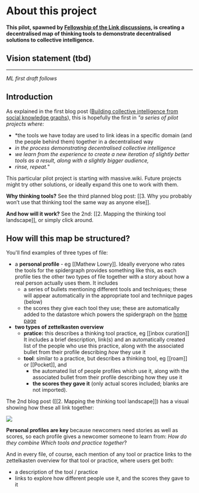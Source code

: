 # About this project

**This pilot, spawned by [Fellowship of the Link discussions](https://chat.collectivesensecommons.org/agora/pl/whw9kgizb7nifqbe6znu5cgrrr), is creating a decentralised map of thinking tools to demonstrate decentralised solutions to collective intelligence.** 

## Vision statement (tbd)

---

*ML first draft follows*

## Introduction
As explained in the first blog post  ([Building collective intelligence from social knowledge graphs](https://medium.com/@mathewlowry/building-collective-intelligence-from-social-knowledge-graphs-e3a465852e8b)), this is hopefully the first in *"a series of pilot projects where:*

- *the tools we have today are used to link ideas in a specific domain (and the people behind them) together in a decentralised way
- *in the process demonstrating decentralised collective intelligence*
- *we learn from the experience to create a new iteration of slightly better tools as a result, along with a slightly bigger audience,*
-  *rinse, repeat.*"

This particular pilot project is starting with massive.wiki. Future projects might try other solutions, or ideally expand this one to work with them.

**Why thinking tools?** See the third planned blog post: [[3. Why you probably won’t use that thinking tool the same way as anyone else]].

**And how will it work?** See the 2nd: [[2. Mapping the thinking tool landscape]], or simply click around.

## How will this map be structured?

You'll find examples of three types of file:

* a **personal profile** - eg [[Mathew Lowry]]. Ideally everyone who rates the tools for the spidergraph provides something like this, as each profile ties the other two types of file together with a story about how a real person actually uses them. It includes 
	* a series of bullets mentioning different tools and techniques; these will appear automatically in the appropriate tool and technique pages (below)
	* the scores they give each tool they use; these are automatically added to the datastore which powers the spidergraph on the [home page]([[README]]) 
* **two types of zettelkasten overview**
	* **pratice:** this describes a thinking tool practice, eg [[inbox curation]] It includes a brief description, link(s) and an automatically created list of the people who use this practice, along with the associated bullet from their profile describing *how* they use it
	* **tool**: similar to a practice, but describes a thinking tool, eg [[roam]] or [[Pocket]], and
		* the automated list of people profiles which use it, along with the associated bullet from their profile describing how they use it
		* **the scores they gave it** (only actual scores included; blanks are not imported).

The 2nd blog post ([[2. Mapping the thinking tool landscape]]) has a visual showing how these all link together:
 

![](https://cdn-images-1.medium.com/max/1000/1*RFMbqtFqw7xHmotEmNFqEw.png)

**Personal profiles are key** because newcomers need stories as well as scores, so each profile gives a newcomer someone to learn from: *How do they combine Which tools and practice together*? 

And in every file, of course, each mention of any tool or practice links to the zettelkasten overview for that tool or practice, where users get both:

* a description of the tool / practice
* links to explore how different people use it, and the scores they gave to it
